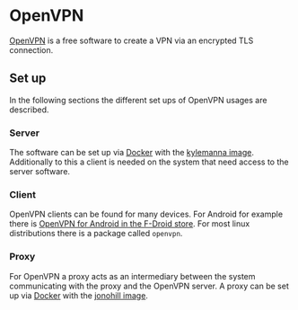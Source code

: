 # OpenVPN

[OpenVPN](https://openvpn.net) is a free software to create a VPN via an
encrypted TLS connection.

## Set up

In the following sections the different set ups of OpenVPN usages are described.

### Server

The software can be set up via [Docker](/wiki/docker.md) with the
[kylemanna image](./docker/kylemanna_-_openvpn.md).
Additionally to this a client is needed on the system that need access to the
server software.

### Client

OpenVPN clients can be found for many devices.
For Android for example there is
[OpenVPN for Android in the F-Droid store](https://f-droid.org/de/packages/de.blinkt.openvpn/).
For most linux distributions there is a package called `openvpn`.

### Proxy

For OpenVPN a proxy acts as an intermediary between the system communicating
with the proxy and the OpenVPN server.
A proxy can be set up via [Docker](/wiki/docker.md) with the
[jonohill image](./docker/jonohill_-_docker-openvpn-proxy.md).
